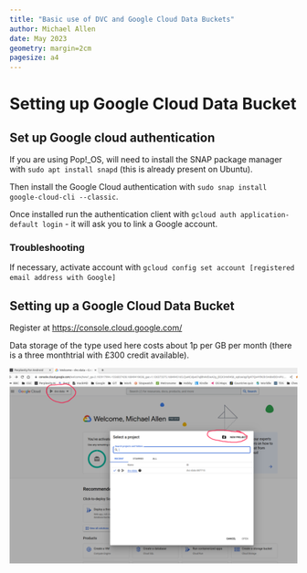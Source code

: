 ```yaml
---
title: "Basic use of DVC and Google Cloud Data Buckets"
author: Michael Allen
date: May 2023
geometry: margin=2cm
pagesize: a4
---
```


# Setting up Google Cloud Data Bucket

## Set up Google cloud authentication

If you are using Pop!_OS, will need to install the SNAP package manager with `sudo apt install snapd` (this is already present on Ubuntu).

Then install the Google Cloud authentication with `sudo snap install google-cloud-cli --classic`.

Once installed run the authentication client with `gcloud auth application-default login` - it will ask you to link a Google account.

### Troubleshooting

If necessary, activate account with `gcloud config set account [registered email address with Google]`


## Setting up a Google Cloud Data Bucket

Register at https://console.cloud.google.com/

Data storage of the type used here costs about 1p per GB per month (there is a three monthtrial with £300 credit available).

![](./images/01.png)
